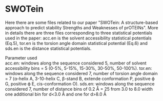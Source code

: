 # SWOTein
Here there are some files related to our paper "SWOTein: A structure-based approach to predict stability Strengths and Weaknesses of prOTEINs". More in details there are three files corresponding to three statistical potentials used in the paper: acc.en is the solvent accessibility statistical potentials (Eq.5), tor.en is the torsion angle domain statistical potential (Eq.6) and sds.en is the distance statistical potentials.  

Parameter used<br /> 
acc.en: windows along the sequence considered 5, number of solvent accessibility bins = 5 (0-5%, 5-15%, 15-30%, 30-50%, 50-100%).
tor.en: windows along the sequence considered 7, number of torsion angle domain = 7 (α-helix A, 3-10-helix C, β-stand B, extende conformation P, positive ϕ G, positive ϕ E, cis-conformation O).
sds.en: windows along the sequence considered 7, number of distance bins of 0.2 Å = 25 from 3.0 to 8.0 width one additional bin for d<3.0 Å and one for d>8.0 Å
